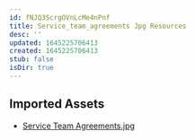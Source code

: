```yaml
---
id: fNJQ3ScrgOVnLcMe4nPnf
title: Service_team_agreements Jpg Resources
desc: ''
updated: 1645225706413
created: 1645225706413
stub: false
isDir: true
---
```

## Imported Assets
- [Service Team Agreements.jpg](/assets/service-team-agreements.jpg)
